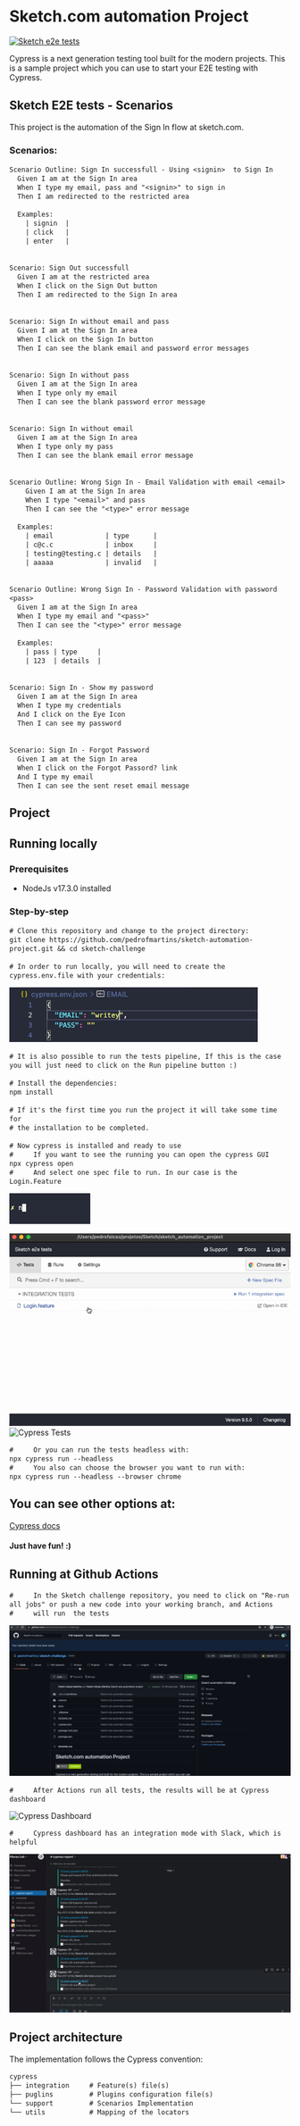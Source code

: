 # Sketch.com automation Project
[![Sketch e2e tests](https://img.shields.io/endpoint?url=https://dashboard.cypress.io/badge/simple/oy76s1&style=for-the-badge&logo=cypress)](https://dashboard.cypress.io/projects/oy76s1/runs)

Cypress is a next generation testing tool built for the modern projects. This is a sample project which you can use to start your E2E testing with Cypress.

## Sketch E2E tests - Scenarios

This project is the automation of the Sign In flow at sketch.com.

### Scenarios:

```
Scenario Outline: Sign In successfull - Using <signin>  to Sign In
  Given I am at the Sign In area
  When I type my email, pass and "<signin>" to sign in
  Then I am redirected to the restricted area

  Examples: 
    | signin  |
    | click   |
    | enter   |


Scenario: Sign Out successfull
  Given I am at the restricted area
  When I click on the Sign Out button
  Then I am redirected to the Sign In area


Scenario: Sign In without email and pass
  Given I am at the Sign In area
  When I click on the Sign In button
  Then I can see the blank email and password error messages


Scenario: Sign In without pass
  Given I am at the Sign In area
  When I type only my email
  Then I can see the blank password error message


Scenario: Sign In without email
  Given I am at the Sign In area
  When I type only my pass
  Then I can see the blank email error message


Scenario Outline: Wrong Sign In - Email Validation with email <email>
    Given I am at the Sign In area
    When I type "<email>" and pass
    Then I can see the "<type>" error message

  Examples: 
    | email             | type      |
    | c@c.c             | inbox     |
    | testing@testing.c | details   |
    | aaaaa             | invalid   |


Scenario Outline: Wrong Sign In - Password Validation with password <pass>
  Given I am at the Sign In area
  When I type my email and "<pass>"
  Then I can see the "<type>" error message

  Examples: 
    | pass | type     |
    | 123  | details  |


Scenario: Sign In - Show my password
  Given I am at the Sign In area
  When I type my credentials
  And I click on the Eye Icon
  Then I can see my password


Scenario: Sign In - Forgot Password
  Given I am at the Sign In area
  When I click on the Forgot Passord? link
  And I type my email
  Then I can see the sent reset email message

```

## Project

## Running locally

### Prerequisites

* NodeJs v17.3.0 installed

### Step-by-step
```
# Clone this repository and change to the project directory:
git clone https://github.com/pedrofmartins/sketch-automation-project.git && cd sketch-challenge

# In order to run locally, you will need to create the cypress.env.file with your credentials:
```
![Cypress.env.json](./docs/cypressEnv.gif)
```
# It is also possible to run the tests pipeline, If this is the case you will just need to click on the Run pipeline button :)

# Install the dependencies:
npm install

# If it's the first time you run the project it will take some time for
# the installation to be completed.

# Now cypress is installed and ready to use
#     If you want to see the running you can open the cypress GUI
npx cypress open
#     And select one spec file to run. In our case is the Login.Feature
```
![Open Cypress](./docs/cypressOpen.gif)

![Cypress GUI](./docs/cypressGUI.gif)
![Cypress Tests](./docs/cypressTests.gif)
```
#     Or you can run the tests headless with:
npx cypress run --headless
#     You also can choose the browser you want to run with:
npx cypress run --headless --browser chrome
```

## You can see other options at:

[Cypress docs](https://docs.cypress.io/)

#### Just have fun! :)

## Running at Github Actions

```
#     In the Sketch challenge repository, you need to click on "Re-run all jobs" or push a new code into your working branch, and Actions
#     will run  the tests
```

![Github Actions](./docs/githubActions.gif)

```
#     After Actions run all tests, the results will be at Cypress dashboard
```

![Cypress Dashboard](./docs/cypressDash.gif)

```
#     Cypress dashboard has an integration mode with Slack, which is helpful
```

![Slack Integration](./docs/slackIntegration.gif)

## Project architecture

The implementation follows the Cypress convention:
```
cypress
├── integration     # Feature(s) file(s)
├── puglins         # Plugins configuration file(s)
└── support         # Scenarios Implementation
└── utils           # Mapping of the locators
```
